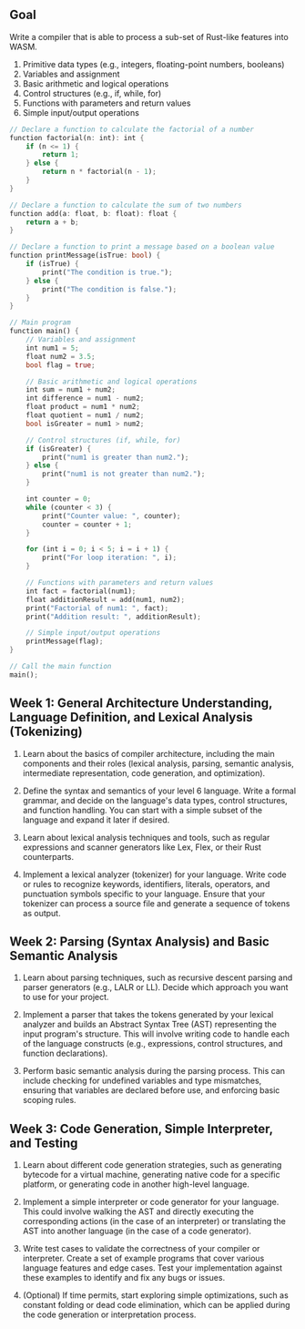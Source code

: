 ## Goal

Write a compiler that is able to process a sub-set of Rust-like features into WASM.

1. Primitive data types (e.g., integers, floating-point numbers, booleans)
2. Variables and assignment
3. Basic arithmetic and logical operations
4. Control structures (e.g., if, while, for)
5. Functions with parameters and return values
6. Simple input/output operations

```rust
// Declare a function to calculate the factorial of a number
function factorial(n: int): int {
    if (n <= 1) {
        return 1;
    } else {
        return n * factorial(n - 1);
    }
}

// Declare a function to calculate the sum of two numbers
function add(a: float, b: float): float {
    return a + b;
}

// Declare a function to print a message based on a boolean value
function printMessage(isTrue: bool) {
    if (isTrue) {
        print("The condition is true.");
    } else {
        print("The condition is false.");
    }
}

// Main program
function main() {
    // Variables and assignment
    int num1 = 5;
    float num2 = 3.5;
    bool flag = true;

    // Basic arithmetic and logical operations
    int sum = num1 + num2;
    int difference = num1 - num2;
    float product = num1 * num2;
    float quotient = num1 / num2;
    bool isGreater = num1 > num2;

    // Control structures (if, while, for)
    if (isGreater) {
        print("num1 is greater than num2.");
    } else {
        print("num1 is not greater than num2.");
    }

    int counter = 0;
    while (counter < 3) {
        print("Counter value: ", counter);
        counter = counter + 1;
    }

    for (int i = 0; i < 5; i = i + 1) {
        print("For loop iteration: ", i);
    }

    // Functions with parameters and return values
    int fact = factorial(num1);
    float additionResult = add(num1, num2);
    print("Factorial of num1: ", fact);
    print("Addition result: ", additionResult);

    // Simple input/output operations
    printMessage(flag);
}

// Call the main function
main();
```


## Week 1: General Architecture Understanding, Language Definition, and Lexical Analysis (Tokenizing)

1. Learn about the basics of compiler architecture, including the main components and their roles (lexical analysis, parsing, semantic analysis, intermediate representation, code generation, and optimization).

2. Define the syntax and semantics of your level 6 language. Write a formal grammar, and decide on the language's data types, control structures, and function handling. You can start with a simple subset of the language and expand it later if desired.

3. Learn about lexical analysis techniques and tools, such as regular expressions and scanner generators like Lex, Flex, or their Rust counterparts.

4. Implement a lexical analyzer (tokenizer) for your language. Write code or rules to recognize keywords, identifiers, literals, operators, and punctuation symbols specific to your language. Ensure that your tokenizer can process a source file and generate a sequence of tokens as output.

## Week 2: Parsing (Syntax Analysis) and Basic Semantic Analysis

1. Learn about parsing techniques, such as recursive descent parsing and parser generators (e.g., LALR or LL). Decide which approach you want to use for your project.

2. Implement a parser that takes the tokens generated by your lexical analyzer and builds an Abstract Syntax Tree (AST) representing the input program's structure. This will involve writing code to handle each of the language constructs (e.g., expressions, control structures, and function declarations).

3. Perform basic semantic analysis during the parsing process. This can include checking for undefined variables and type mismatches, ensuring that variables are declared before use, and enforcing basic scoping rules.

## Week 3: Code Generation, Simple Interpreter, and Testing

1. Learn about different code generation strategies, such as generating bytecode for a virtual machine, generating native code for a specific platform, or generating code in another high-level language.

2. Implement a simple interpreter or code generator for your language. This could involve walking the AST and directly executing the corresponding actions (in the case of an interpreter) or translating the AST into another language (in the case of a code generator).

3. Write test cases to validate the correctness of your compiler or interpreter. Create a set of example programs that cover various language features and edge cases. Test your implementation against these examples to identify and fix any bugs or issues.

4. (Optional) If time permits, start exploring simple optimizations, such as constant folding or dead code elimination, which can be applied during the code generation or interpretation process.
